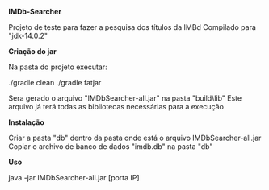 <b>IMDb-Searcher</b>

Projeto de teste para fazer a pesquisa dos títulos da IMBd
Compilado para "jdk-14.0.2"

<b>Criação do jar</b>

Na pasta do projeto executar:

./gradle clean
./gradle fatjar

Sera gerado o arquivo "IMDbSearcher-all.jar" na pasta "build\lib" Este arquivo já terá todas as bibliotecas necessárias para a execução


<b>Instalação</b>

Criar a pasta "db" dentro da pasta onde está o arquivo  IMDbSearcher-all.jar
Copiar o archivo de banco de dados "imdb.db" na pasta "db"

<b>Uso</b>

java -jar IMDbSearcher-all.jar [porta IP]

